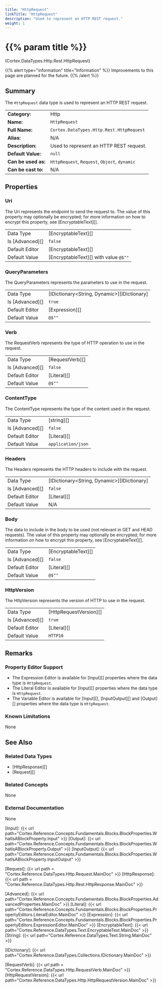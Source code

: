 ```yaml
---
title: "HttpRequest"
linkTitle: "HttpRequest"
description: "Used to represent an HTTP REST request."
weight: 1
---
```


# {{% param title %}}

<p class="namespace">(Cortex.DataTypes.Http.Rest.HttpRequest)</p>

{{% alert type="information" title="Information" %}} Improvements to this page are planned for the future. {{% /alert %}}

## Summary

The `HttpRequest` data type is used to represent an HTTP REST request.

|                     |                                               |
|---------------------|-----------------------------------------------|
| **Category:**       | Http                                          |
| **Name:**           | `HttpRequest`                                 |
| **Full Name:**      | `Cortex.DataTypes.Http.Rest.HttpRequest`      |
| **Alias:**          | N/A                                           |
| **Description:**    | Used to represent an HTTP REST request.       |
| **Default Value:**  | `null`                                        |
| **Can be used as:** | `HttpRequest`, `Request`, `Object`, `dynamic` |
| **Can be cast to:** | N/A                                           |

## Properties

### Uri

The Uri represents the endpoint to send the request to. The value of this property may optionally be encrypted; for more information on how to encrypt this property, see [EncryptableText][].

|                 |                                       |
|-----------------|---------------------------------------|
| Data Type       | [EncryptableText][]                   |
| Is [Advanced][] | `false`                               |
| Default Editor  | [EncryptableText][]                   |
| Default Value   | [EncryptableText][] with value `@$""` |

### QueryParameters

The QueryParameters represents the parameters to use in the request.

|                 |                                             |
|-----------------|---------------------------------------------|
| Data Type       | [IDictionary<String, Dynamic>][IDictionary] |
| Is [Advanced][] | `true`                                      |
| Default Editor  | [Expression][]                              |
| Default Value   | `@$""`                                      |

### Verb

The RequestVerb represents the type of HTTP operation to use in the request.

|                 |                 |
|-----------------|-----------------|
| Data Type       | [RequestVerb][] |
| Is [Advanced][] | `false`         |
| Default Editor  | [Literal][]     |
| Default Value   | `@$""`          |

### ContentType

The ContentType represents the type of the content used in the request.

|                 |                    |
|-----------------|--------------------|
| Data Type       | [string][]         |
| Is [Advanced][] | `false`            |
| Default Editor  | [Literal][]        |
| Default Value   | `application/json` |

### Headers

The Headers represents the HTTP headers to include with the request.

|                 |                                             |
|-----------------|---------------------------------------------|
| Data Type       | [IDictionary<String, Dynamic>][IDictionary] |
| Is [Advanced][] | `false`                                     |
| Default Editor  | [Literal][]                                 |
| Default Value   | N/A                                         |

### Body

The data to include in the body to be used (not relevant in GET and HEAD requests). The value of this property may optionally be encrypted; for more information on how to encrypt this property, see [EncryptableText][].

|                 |                     |
|-----------------|---------------------|
| Data Type       | [EncryptableText][] |
| Is [Advanced][] | `false`             |
| Default Editor  | [Literal][]         |
| Default Value   | `@$""`              |

### HttpVersion

The HttpVersion represents the version of HTTP to use in the request.
  
|                 |                        |
|-----------------|------------------------|
| Data Type       | [HttpRequestVersion][] |
| Is [Advanced][] | `true`                 |
| Default Editor  | [Literal][]            |
| Default Value   | `HTTP10`               |

## Remarks

### Property Editor Support

- The Expression Editor is available for [Input][] properties where the data type is `HttpRequest`.
- The Literal Editor is available for [Input][] properties where the data type is `HttpRequest`.
- The Variable Editor is available for [Input][], [InputOutput][] and [Output][] properties where the data type is `HttpRequest`.

### Known Limitations

None

## See Also

### Related Data Types

- [HttpResponse][]
- [Request][]

### Related Concepts

None

### External Documentation

None

[Input]: {{< url path="Cortex.Reference.Concepts.Fundamentals.Blocks.BlockProperties.WhatIsABlockProperty.Input" >}}
[Output]: {{< url path="Cortex.Reference.Concepts.Fundamentals.Blocks.BlockProperties.WhatIsABlockProperty.Output" >}}
[InputOutput]: {{< url path="Cortex.Reference.Concepts.Fundamentals.Blocks.BlockProperties.WhatIsABlockProperty.InputOutput" >}}

[Request]: {{< url path = "Cortex.Reference.DataTypes.Http.Request.MainDoc" >}}
[HttpResponse]: {{< url path = "Cortex.Reference.DataTypes.Http.Rest.HttpResponse.MainDoc" >}}

[Advanced]: {{< url path="Cortex.Reference.Concepts.Fundamentals.Blocks.BlockProperties.AdvancedProperties.MainDoc" >}}
[Literal]: {{< url path="Cortex.Reference.Concepts.Fundamentals.Blocks.BlockProperties.PropertyEditors.LiteralEditor.MainDoc" >}}
[Expression]: {{< url path="Cortex.Reference.Concepts.Fundamentals.Blocks.BlockProperties.PropertyEditors.ExpressionEditor.MainDoc" >}}
[EncryptableText]: {{< url path="Cortex.Reference.DataTypes.Text.EncryptableText.MainDoc" >}}
[String]: {{< url path="Cortex.Reference.DataTypes.Text.String.MainDoc" >}}

[IDictionary]: {{< url path="Cortex.Reference.DataTypes.Collections.IDictionary.MainDoc" >}}

[RequestVerb]: {{< url path = "Cortex.Reference.DataTypes.Http.RequestVerb.MainDoc" >}}
[HttpRequestVersion]: {{< url path="Cortex.Reference.DataTypes.Http.HttpRequestVersion.MainDoc" >}}

